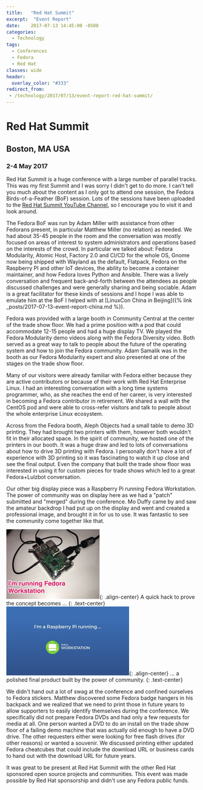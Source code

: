 ```yaml
---
title:   "Red Hat Summit"
excerpt:  "Event Report"
date:    2017-07-13 14:45:00 -0500
categories:
  - Technology
tags:
  - Conferences
  - Fedora
  - Red Hat
classes: wide
header:
  overlay_color: "#333"
redirect_from:
 - /technology/2017/07/13/event-report-red-hat-summit/
---
```


# Red Hat Summit

## Boston, MA USA

### 2-4 May 2017

Red Hat Summit is a huge conference with a large number of parallel tracks.  This was my first Summit and I was sorry I didn't get to do more.  I can't tell you much about the content as I only got to attend one session, the Fedora Birds-of-a-Feather (BoF) session.  Lots of the sessions have been uploaded to the [Red Hat Summit YouTube Channel](https://www.youtube.com/user/redhatsummit?mkt_tok=eyJpIjoiTVdJeFlXSTFPR1ZrWWpneSIsInQiOiJBZWNYeGZkOFY4ZHNcL1M5cmN6M2xMTlhZZmVBQlRMUmFYWkdqYVVmaFRTK2NqMGF1WHh6TkpUYndCXC9NeGh2VUpXaGFaK0FqcXlRdXg5cWdiZVhWNXVsd1ppME1JMSttQzBqZHp5YnBRUVFXU1lhNm5ZUTdHcXZDOUFoK3BycVBtIn0%3D), so I encourage you to visit it and look around.

The Fedora BoF was run by Adam Miller with assistance from other Fedorans present, in particular Matthew Miller (no relation) as needed. We had about 35-45 people in the room and the conversation was mostly focused on areas of interest to system administrators and operations based on the interests of the crowd.  In particular we talked about: Fedora Modularity, Atomic Host, Factory 2.0 and CI/CD for the whole OS, Gnome now being shipped with Wayland as the default, Flatpack, Fedora on the Raspberry PI and other IoT devices, the ability to become a container maintainer, and how Fedora loves Python and Ansible.  There was a lively conversation and frequent back-and-forth between the attendees as people discussed challenges and were generally sharing and being sociable.  Adam is a great facilitator for these kinds of sessions and I hope I was able to emulate him at the BoF I helped with at [LinuxCon China in Beijing]({% link _posts/2017-07-13-event-report-china.md %}).

Fedora was provided with a large booth in Community Central at the center of the trade show floor.  We had a prime position with a pod that could accommodate 12-15 people and had a huge display TV.  We played the Fedora Modularity demo videos along with the Fedora Diversity video.  Both served as a great way to talk to people about the future of the operating system and how to join the Fedora community.  Adam Samalik was in the booth as our Fedora Modularity expert and also presented at one of the stages on the trade show floor.

Many of our visitors were already familiar with Fedora either because they are active contributors or because of their work with Red Hat Enterprise Linux.  I had an interesting conversation with a long time systems programmer, who, as she reaches the end of her career, is very interested in becoming a Fedora contributor in retirement.  We shared a wall with the CentOS pod and were able to cross-refer visitors and talk to people about the whole enterprise Linux ecosystem.

Across from the Fedora booth, Aleph Objects had a small table to demo 3D printing.  They had brought two printers with them, however both wouldn't fit in their allocated space.  In the spirit of community, we hosted one of the printers in our booth.  It was a huge draw and led to lots of conversations about how to drive 3D printing with Fedora.  I personally don't have a lot of experience with 3D printing so it was fascinating to watch it up close and see the final output.  Even the company that built the trade show floor was interested in using it for custom pieces for trade shows which led to a great Fedora+Lulzbot conversation.

Our other big display piece was a Raspberry Pi running Fedora Workstation.  The power of community was on display here as we had a "patch" submitted and "merged" during the conference.  Mo Duffy came by and saw the amateur backdrop I had put up on the display and went and created a professional image, and brought it in for us to use.  It was fantastic to see the community come together like that.

![Before - so sad](/img/2017/pi-before.jpg){: .align-center}
A quick hack to prove the concept becomes ...
{: .text-center}
![After - so polished](/img/2017/pi-after.jpg){: .align-center}
... a polished final product built by the power of community.
{: .text-center}

We didn't hand out a lot of swag at the conference and confined ourselves to Fedora stickers.  Matthew discovered some Fedora badge hangers in his backpack and we realized that we need to print those in future years to allow supporters to easily identify themselves during the conference.  We specifically did not prepare Fedora DVDs and had only a few requests for media at all.  One person wanted a DVD to do an install on the trade show floor of a failing demo machine that was actually old enough to have a DVD drive.  The other requesters either were looking for free flash drives (for other reasons) or wanted a souvenir.  We discussed printing either updated Fedora cheatcubes that could include the download URL or business cards to hand out with the download URL for future years.

It was great to be present at Red Hat Summit with the other Red Hat sponsored open source projects and communities.  This event was made possible by Red Hat sponsorship and didn't use any Fedora public funds.
